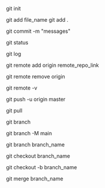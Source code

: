 <!-- git initialization -->
git init

<!-- add file to git -->
git add file_name
git add .

<!-- commit the changes -->
git commit -m "messages"

<!-- git status check -->
git status

git log

<!-- add remote repo to local repo -->
git remote add origin remote_repo_link

<!-- remove remote repo -->
git remote remove origin

git remote -v

<!-- first github push -->
git push -u origin master

<!-- get changes from github -->
git pull


<!-- check the existing branch -->
git branch

<!-- change name of default branch -->
git branch -M main

<!-- create new branch -->
git branch branch_name

<!-- switch the branch -->
git checkout branch_name

git checkout -b branch_name

git merge branch_name